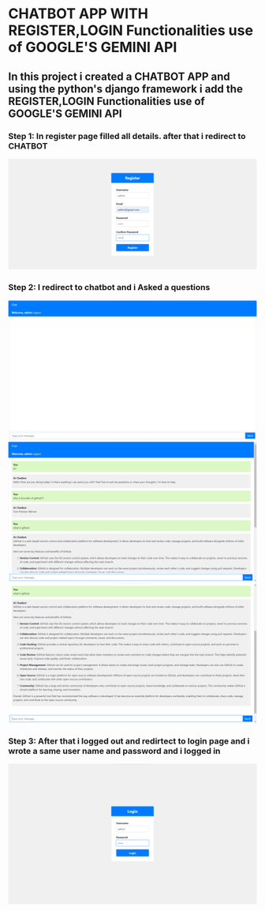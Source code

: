 <h1>CHATBOT APP WITH REGISTER,LOGIN Functionalities use of GOOGLE'S GEMINI API </h1>
<h2>In this project i created a CHATBOT APP and using the python's django framework i add the REGISTER,LOGIN Functionalities use of GOOGLE'S GEMINI API </h2>
<h3>Step 1: In register page filled all details. after that i redirect to CHATBOT</h3>
<img src="images/img 1.png">
<h3>Step 2: I redirect to chatbot and i Asked a questions </h3>
<img src="images/img 2.png">
<img src="images/img 3.png">
<img src="images/img 4.png">
<h3>Step 3: After that i logged out and redirtect to login page and i wrote a same user name and password and i logged in  </h3>
<img src="images/img 5.png">

